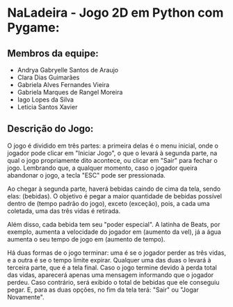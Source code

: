 # NaLadeira - Jogo 2D em Python com Pygame: 

## Membros da equipe:
- Andrya Gabryelle Santos de Araujo
- Clara Dias Guimarães
- Gabriela Alves Fernandes Vieira
- Gabriela Marques de Rangel Moreira
- Iago Lopes da Silva
- Leticia Santos Xavier






## Descrição do Jogo:
O jogo é dividido em três partes: a primeira delas é o menu inicial, onde o jogador pode clicar em "Iniciar Jogo", o que o levará à segunda parte, na qual o jogo propriamente dito acontece, ou clicar em "Sair" para fechar o jogo. Lembrando que, a qualquer momento, caso o jogador queira abandonar o jogo, a tecla "ESC" pode ser pressionada.

Ao chegar à segunda parte, haverá bebidas caindo de cima da tela, sendo elas: (bebidas). O objetivo é pegar a maior quantidade de bebidas possível dentro de (tempo padrão do jogo), exceto (exceção), pois, a cada uma coletada, uma das três vidas é retirada.

Além disso, cada bebida tem seu "poder especial". A latinha de Beats, por exemplo, aumenta a velocidade do jogador em (aumento da vel), já a água aumenta o seu tempo de jogo em (aumento de tempo).

Há duas formas de o jogo terminar: uma é se o jogador perder as três vidas, e a outra é se o tempo limite expirar. Qualquer uma das duas o levará à terceira parte, que é a tela final. Caso o jogo termine devido à perda total das vidas, aparecerá apenas uma mensagem informando que o jogador perdeu. Caso contrário, será exibido o total de bebidas que ele conseguiu pegar. E, para as duas opções, no fim da tela terá: "Sair" ou "Jogar Novamente". 
